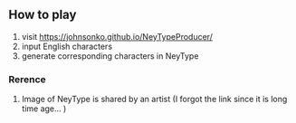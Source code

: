 ## How to play
1. visit https://johnsonko.github.io/NeyTypeProducer/
2. input English characters
3. generate corresponding characters in NeyType

### Rerence
1. Image of NeyType is shared by an artist (I forgot the link since it is long time age... )
